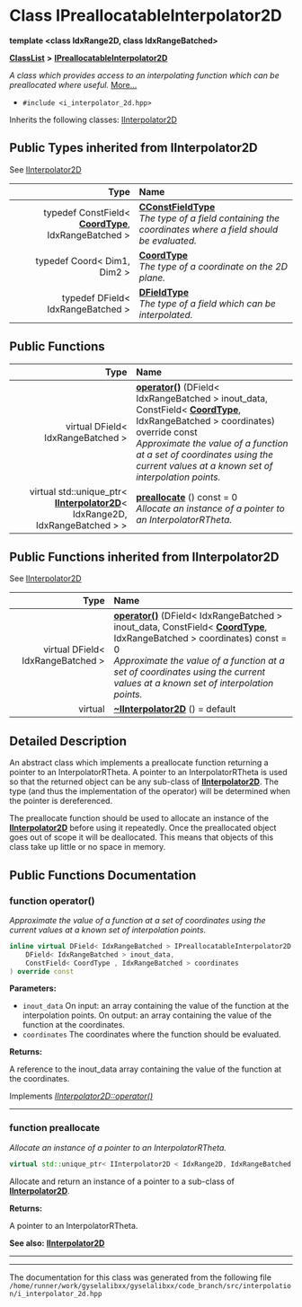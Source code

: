 

# Class IPreallocatableInterpolator2D

**template &lt;class IdxRange2D, class IdxRangeBatched&gt;**



[**ClassList**](annotated.md) **>** [**IPreallocatableInterpolator2D**](classIPreallocatableInterpolator2D.md)



_A class which provides access to an interpolating function which can be preallocated where useful._ [More...](#detailed-description)

* `#include <i_interpolator_2d.hpp>`



Inherits the following classes: [IInterpolator2D](classIInterpolator2D.md)
















## Public Types inherited from IInterpolator2D

See [IInterpolator2D](classIInterpolator2D.md)

| Type | Name |
| ---: | :--- |
| typedef ConstField&lt; [**CoordType**](classIInterpolator2D.md#typedef-coordtype), IdxRangeBatched &gt; | [**CConstFieldType**](classIInterpolator2D.md#typedef-cconstfieldtype)  <br>_The type of a field containing the coordinates where a field should be evaluated._  |
| typedef Coord&lt; Dim1, Dim2 &gt; | [**CoordType**](classIInterpolator2D.md#typedef-coordtype)  <br>_The type of a coordinate on the 2D plane._  |
| typedef DField&lt; IdxRangeBatched &gt; | [**DFieldType**](classIInterpolator2D.md#typedef-dfieldtype)  <br>_The type of a field which can be interpolated._  |






































## Public Functions

| Type | Name |
| ---: | :--- |
| virtual DField&lt; IdxRangeBatched &gt; | [**operator()**](#function-operator) (DField&lt; IdxRangeBatched &gt; inout\_data, ConstField&lt; [**CoordType**](classIInterpolator2D.md#typedef-coordtype), IdxRangeBatched &gt; coordinates) override const<br>_Approximate the value of a function at a set of coordinates using the current values at a known set of interpolation points._  |
| virtual std::unique\_ptr&lt; [**IInterpolator2D**](classIInterpolator2D.md)&lt; IdxRange2D, IdxRangeBatched &gt; &gt; | [**preallocate**](#function-preallocate) () const = 0<br>_Allocate an instance of a pointer to an InterpolatorRTheta._  |


## Public Functions inherited from IInterpolator2D

See [IInterpolator2D](classIInterpolator2D.md)

| Type | Name |
| ---: | :--- |
| virtual DField&lt; IdxRangeBatched &gt; | [**operator()**](classIInterpolator2D.md#function-operator) (DField&lt; IdxRangeBatched &gt; inout\_data, ConstField&lt; [**CoordType**](classIInterpolator2D.md#typedef-coordtype), IdxRangeBatched &gt; coordinates) const = 0<br>_Approximate the value of a function at a set of coordinates using the current values at a known set of interpolation points._  |
| virtual  | [**~IInterpolator2D**](classIInterpolator2D.md#function-iinterpolator2d) () = default<br> |






















































## Detailed Description


An abstract class which implements a preallocate function returning a pointer to an InterpolatorRTheta. A pointer to an InterpolatorRTheta is used so that the returned object can be any sub-class of [**IInterpolator2D**](classIInterpolator2D.md). The type (and thus the implementation of the operator) will be determined when the pointer is dereferenced.


The preallocate function should be used to allocate an instance of the [**IInterpolator2D**](classIInterpolator2D.md) before using it repeatedly. Once the preallocated object goes out of scope it will be deallocated. This means that objects of this class take up little or no space in memory. 


    
## Public Functions Documentation




### function operator() 

_Approximate the value of a function at a set of coordinates using the current values at a known set of interpolation points._ 
```C++
inline virtual DField< IdxRangeBatched > IPreallocatableInterpolator2D::operator() (
    DField< IdxRangeBatched > inout_data,
    ConstField< CoordType , IdxRangeBatched > coordinates
) override const
```





**Parameters:**


* `inout_data` On input: an array containing the value of the function at the interpolation points. On output: an array containing the value of the function at the coordinates. 
* `coordinates` The coordinates where the function should be evaluated.



**Returns:**

A reference to the inout\_data array containing the value of the function at the coordinates. 





        
Implements [*IInterpolator2D::operator()*](classIInterpolator2D.md#function-operator)


<hr>



### function preallocate 

_Allocate an instance of a pointer to an InterpolatorRTheta._ 
```C++
virtual std::unique_ptr< IInterpolator2D < IdxRange2D, IdxRangeBatched > > IPreallocatableInterpolator2D::preallocate () const = 0
```



Allocate and return an instance of a pointer to a sub-class of [**IInterpolator2D**](classIInterpolator2D.md).




**Returns:**

A pointer to an InterpolatorRTheta.




**See also:** [**IInterpolator2D**](classIInterpolator2D.md) 



        

<hr>

------------------------------
The documentation for this class was generated from the following file `/home/runner/work/gyselalibxx/gyselalibxx/code_branch/src/interpolation/i_interpolator_2d.hpp`

